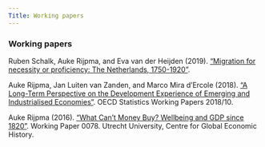 ```yaml
---
Title: Working papers
---
```


### Working papers

Ruben Schalk, Auke Rijpma, and Eva van der Heijden (2019). [“Migration for necessity or proficiency: The Netherlands, 1750-1920”](/papers/migration.pdf).

Auke Rijpma, Jan Luiten van Zanden, and Marco Mira d’Ercole (2018). [“A Long-Term Perspective on the Development Experience of Emerging and Industrialised Economies”](https://www.oecd-ilibrary.org/deliver/ad930641-en.pdf?itemId=%2Fcontent%2Fpaper%2Fad930641-en&mimeType=pdf). OECD Statistics Working Papers 2018/10.

Auke Rijpma (2016). [“What Can’t Money Buy? Wellbeing and GDP since 1820”](https://ideas.repec.org/p/ucg/wpaper/0078.html). Working Paper 0078. Utrecht University, Centre for Global Economic History.
